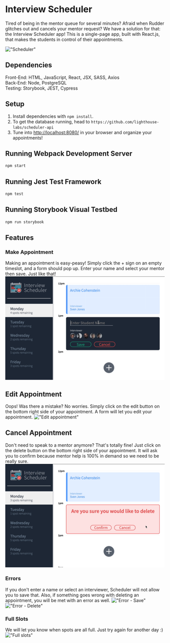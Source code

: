 # Interview Scheduler

Tired of being in the mentor queue for several minutes? Afraid when Rudder glitches out and cancels your mentor request? We have a solution for that: the Interview Scheduler app! This is a single-page app, built with React.js, that makes the students in control of their appointments.

!["Scheduler"](https://github.com/diannegabriel/scheduler/blob/master/docs/01scheduler.gif)

## Dependencies

Front-End: HTML, JavaScript, React, JSX, SASS, Axios\
Back-End: Node, PostgreSQL\
Testing: Storybook, JEST, Cypress

## Setup

1. Install dependencies with `npm install`.
2. To get the database running, head to `https://github.com/lighthouse-labs/scheduler-api`
3. Tune into <http://localhost:8080/> in your browser and organize your appointments!

## Running Webpack Development Server

```sh
npm start
```

## Running Jest Test Framework

```sh
npm test
```

## Running Storybook Visual Testbed

```sh
npm run storybook
```

## Features

### Make Appointment
Making an appointment is easy-peasy! Simply click the + sign on an empty timeslot, and a form should pop up. Enter your name and select your mentor then save. Just like that!
!["Make appointment"](https://github.com/diannegabriel/scheduler/blob/master/docs/02scheduler.gif)

## Edit Appointment
Oops! Was there a mistake? No worries. Simply click on the edit button on the bottom right side of your appointment. A form will let you edit your appointment.
!["Edit appointment"](https://github.com/diannegabriel/scheduler/blob/master/docs/03scheduler.gif)

## Cancel Appointment
Don't need to speak to a mentor anymore? That's totally fine! Just click on the delete button on the bottom right side of your appointment. It will ask you to confirm because mentor help is 100% in demand so we need to be really sure.
!["Cancel appointment"](https://github.com/diannegabriel/scheduler/blob/master/docs/04scheduler.gif)

### Errors
If you don't enter a name or select an interviewer, Scheduler will not allow you to save that. Also, if something goes wrong with deleting an appointment, you will be met with an error as well.
!["Error - Save"](https://github.com/diannegabriel/scheduler/blob/master/docs/05scheduler.gif)
!["Error - Delete"](https://github.com/diannegabriel/scheduler/blob/master/docs/06-02scheduler.gif)

### Full Slots
We will let you know when spots are all full. Just try again for another day :)
!["Full slots"](https://github.com/diannegabriel/scheduler/blob/master/docs/07scheduler.gif)
